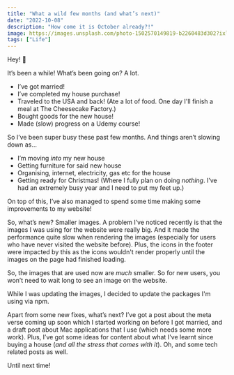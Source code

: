 ```yaml
---
title: "What a wild few months (and what’s next)"
date: "2022-10-08"
description: "How come it is October already?!"
image: https://images.unsplash.com/photo-1502570149819-b2260483d302?ixlib=rb-1.2.1&ixid=MnwxMjA3fDB8MHxwaG90by1wYWdlfHx8fGVufDB8fHx8&auto=format&fit=crop&w=2070&q=80
tags: ["Life"]
---
```


Hey! 👋 

It’s been a while! What’s been going on? A lot.

* I’ve got married!
* I’ve completed my house purchase!
* Traveled to the USA and back! (Ate a lot of food. One day I'll finish a meal at The Cheesecake Factory.)
* Bought goods for the new house!
* Made (slow) progress on a Udemy course!

So I’ve been super busy these past few months. And things aren’t slowing down as…

* I’m moving _into_ my new house
* Getting furniture for said new house
* Organising, internet, electricity, gas etc for the house
* Getting ready for Christmas! (Where I fully plan on doing _nothing_. I’ve had an extremely busy year and I need to put my feet up.)

On top of this, I’ve also managed to spend some time making some improvements to my website!

So, what’s new? Smaller images. A problem I’ve noticed recently is that the images I was using for the website were really big. And it made the performance quite slow when rendering the images (especially for users who have never visited the website before). Plus, the icons in the footer were impacted by this as the icons wouldn't render properly until the images on the page had finished loading.

So, the images that are used now are _much_ smaller. So for new users, you won’t need to wait long to see an image on the website.

While I was updating the images, I decided to update the packages I'm using via npm.

Apart from some new fixes, what’s next? I’ve got a post about the meta verse coming up soon which I started working on before I got married, and a draft post about Mac applications that I use (which needs some more work). Plus, I’ve got some ideas for content about what I've learnt since buying a house (_and all the stress that comes with it_). Oh, and some tech related posts as well.

Until next time!